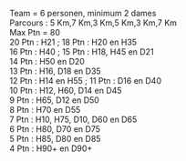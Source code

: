 
Team = 6 personen, minimum 2 dames  
Parcours : 5 Km,7 Km,3 Km,5 Km,3 Km,7 Km  
Max Ptn = 80  
20 Ptn : H21 ; 18 Ptn : H20 en H35  
16 Ptn : H40 ; 15 Ptn : H18, H45 en D21  
14 Ptn : H50 en D20  
13 Ptn : H16, D18 en D35  
12 Ptn : H14 en H55 ; 11 Ptn : D16 en D40  
10 Ptn : H12, H60, D14 en D45  
 9 Ptn : H65, D12 en D50  
 8 Ptn : H70 en D55    
 7 Ptn : H10, H75, D10, D60 en D65  
 6 Ptn : H80, D70 en D75  
 5 Ptn : H85, D80 en D85  
 4 Ptn : H90+ en D90+  
